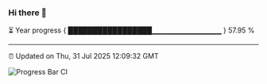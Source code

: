### Hi there 👋

⏳ Year progress { █████████████████▁▁▁▁▁▁▁▁▁▁▁▁▁ } 57.95 %

---

⏰ Updated on Thu, 31 Jul 2025 12:09:32 GMT

![Progress Bar CI](https://github.com/liununu/liununu/workflows/Progress%20Bar%20CI/badge.svg)
